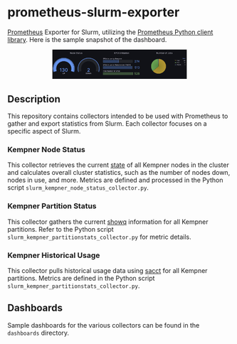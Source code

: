 # prometheus-slurm-exporter
[Prometheus](https://prometheus.io/) Exporter for Slurm, utilizing the [Prometheus Python client library](https://github.com/prometheus/client_python). Here is the sample snapshot of the dashboard. 

<p align="center">
  <img src="https://raw.githubusercontent.com/KempnerInstitute/kempner-prometheus-slurm-exporter/add-description/figures/png/dash_board_snapshot.png" width="60%" />
</p>



## Description

This repository contains collectors intended to be used with Prometheus to gather and export statistics from Slurm. Each collector focuses on a specific aspect of Slurm.

### Kempner Node Status

This collector retrieves the current [state](http://slurm.schedmd.com/scontrol.html "scontrol") of all Kempner nodes in the cluster and calculates overall cluster statistics, such as the number of nodes down, nodes in use, and more. Metrics are defined and processed in the Python script `slurm_kempner_node_status_collector.py`.

### Kempner Partition Status

This collector gathers the current [showq](http://slurm.schedmd.com/showq.html "showq") information for all Kempner partitions. Refer to the Python script `slurm_kempner_partitionstats_collector.py` for metric details.

### Kempner Historical Usage

This collector pulls historical usage data using [sacct](http://slurm.schedmd.com/sacct.html "sacct") for all Kempner partitions. Metrics are defined in the Python script `slurm_kempner_partitionstats_collector.py`.

## Dashboards

Sample dashboards for the various collectors can be found in the `dashboards` directory.

